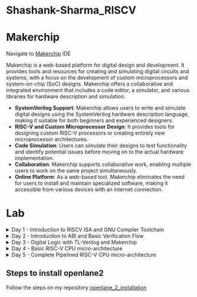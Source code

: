 # Shashank-Sharma_RISCV


# Makerchip

Navigate to [Makerchip](https://www.makerchip.com/sandbox/)  IDE

Makerchip is a web-based platform for digital design and development. It provides tools and resources for creating and simulating digital circuits and systems, with a focus on the development of custom microprocessors and system-on-chip (SoC) designs. Makerchip offers a collaborative and integrated environment that includes a code editor, a simulator, and various libraries for hardware description and simulation.

- **SystemVerilog Support**: Makerchip allows users to write and simulate digital designs using the SystemVerilog hardware description language, making it suitable for both     beginners and experienced designers.
- **RISC-V and Custom Microprocessor Design**: It provides tools for designing custom RISC-V processors or creating entirely new microprocessor architectures.
- **Code Simulation**: Users can simulate their designs to test functionality and identify potential issues before moving on to the actual hardware implementation.
- **Collaboration**: Makerchip supports collaborative work, enabling multiple users to work on the same project simultaneously.
- **Online Platform**: As a web-based tool, Makerchip eliminates the need for users to install and maintain specialized software, making it accessible from various   devices with an internet connection.


# Lab

<details>
  <summary> Day 1 - Introduction to RISCV ISA and GNU Compiler Toolchain </summary>
  <br>

  # DAY-1: LAB work for RISC-V software toolchain
  ## Task 1
  
  ## Write a C program to compute sum from 1 to n
  ![Screenshot from 2023-08-19 11-20-30](https://github.com/Shashanksharma280201/PESU-ASIC/assets/79470436/3ee921a8-140c-4353-aac7-104b2f6c5168)
  
  ### The result for the above after gcc compilation 
  ![Screenshot from 2023-08-19 11-20-59](https://github.com/Shashanksharma280201/PESU-ASIC/assets/79470436/d89ef2d4-9315-4643-957c-63d027004a1b)
  
  ### commands used 
  ```
  gcc sum1ton.c
  ./a.out
  ```
  
  ## GCC compile And Disassemble 
  
  ![Screenshot from 2023-08-21 00-52-48](https://github.com/Shashanksharma280201/PESU-ASIC/assets/79470436/0033f39e-f64d-439c-965b-2c9185d6bdc3)
  ![Screenshot from 2023-08-21 00-45-38](https://github.com/Shashanksharma280201/PESU-ASIC/assets/79470436/6b067ff8-dada-4462-b6ec-2647c6690a94)
  
  
  ### Commands used to compile and get the outout
  ```
  riscv64-unknown-elf-gcc -O1 -mabi=lp64 -march=rv64i -o sum1ton.o sum1ton.c
  riscv64-unknown-elf-objdump -d sum1ton.o | less
  
  riscv64-unknown-elf-gcc -Ofast -mabi=lp64 -march=rv64i -o sum1ton.o sum1ton.c
  riscv64-unknown-elf-objdump -d sum1ton.o | less
  ```
  ![Screenshot from 2023-08-21 00-56-27](https://github.com/Shashanksharma280201/PESU-ASIC/assets/79470436/0a321df3-eb8e-4eda-be6d-2d651332630a)
  
  
  ## Spike Simulation And Debug
  
  ### commands to run the risc-v compiler and spike debugger 
  ```
  riscv64-unknown-elf-gcc -Ofast -mabi=lp64 -march=rv64i -o sum1ton.o sum1ton.c
  spike pk sum1ton.o
  spike -d pk sum1ton.o
  ```
  
  ### The outputs after running the above commands are:
  
  ![Screenshot from 2023-08-21 01-03-17](https://github.com/Shashanksharma280201/PESU-ASIC/assets/79470436/08502c60-1b52-43d1-b24f-06bed6d8a44f)
  
  
  ![Screenshot from 2023-08-21 01-07-25](https://github.com/Shashanksharma280201/PESU-ASIC/assets/79470436/6ab2a91e-47d9-4a3d-984a-82a3c50bb404)
  
  
  
  ## Task 2
  
  ## Write a C program for Signed And Unsigned Numbers 
  
  ![Screenshot from 2023-08-21 01-19-18](https://github.com/Shashanksharma280201/PESU-ASIC/assets/79470436/0b1c01e9-04df-4c78-97ba-6675715996ba)
  
  ## After running the compiler
  
  ![Screenshot from 2023-08-21 01-20-43](https://github.com/Shashanksharma280201/PESU-ASIC/assets/79470436/ba0825a6-1319-4d7a-a3ec-95b8ebdd2168)
  
  ### The commands for above porcess are:
  ```
  vim unsignedHighest.c
  riscv64-unknown-elf-gcc -Ofast -mabi=lp64 -march=rv64i -o unsignedHighest.o unsignedHighest.c
  spike pk unsignedHighest.o
  ```
  
  ## For the signed number 
  
  ![Screenshot from 2023-08-21 01-28-57](https://github.com/Shashanksharma280201/PESU-ASIC/assets/79470436/2efbf598-7a24-4f71-a3ba-6a7bc3d41d35)
  
  ## After running the compiler
  
  ![Screenshot from 2023-08-21 01-28-48](https://github.com/Shashanksharma280201/PESU-ASIC/assets/79470436/0c63fe28-1cc8-476e-adfd-9387bd020663)
  
  
  ### The commands for above porcess are:
  
  ```
  vim signedHighest.c
  riscv64-unknown-elf-gcc -Ofast -mabi=lp64 -march=rv64i -o signedHighest.o signedHighest.c
  spike pk signedHighest.o
  ```
</details>

<details>
  <summary> Day 2 - Introduction to ABI and Basic Verification Flow </summary>
  <br>
  
  ## Lab work using ABI function calls
  
  ### Download the load.S , 1to9_count.c files from 
  https://github.com/kunalg123/riscv_workshop_collaterals/tree/master/labs
  
  
  ```
  cat 1to9_custom.c
  cat load.S
  ```
   
  ### The above commands are used to view the content of the files on terminal
  
  ![Screenshot from 2023-08-21 01-49-31](https://github.com/Shashanksharma280201/PESU-ASIC/assets/79470436/4ec9fd68-5f28-4043-9571-f610346eff63)
  
  
  ![Screenshot from 2023-08-21 09-11-11](https://github.com/Shashanksharma280201/PESU-ASIC/assets/79470436/674d5a42-c54d-4803-94a1-0e2276a6dd91)
  
  ![Screenshot from 2023-08-21 09-10-32](https://github.com/Shashanksharma280201/PESU-ASIC/assets/79470436/3bd596ac-744e-4925-9f45-b27a44eab3b5)
  
  ### Command used :
  
  ```
  riscv64-unknown-elf-gcc -Ofast -mabi=lp64 -march=rv64i -o 1to9_custom.o 1to9_custom.c load.S
  spike pk 1to9_custom.o
  riscv64-unknown-elf-objdump -d 1to9_custom.o | less
  ```
</details>


<details>
  <summary> Day 3 - Digital Logic with TL-Verilog and Makerchip </summary>
  <br>

## A) Inverter in TLV using command

- under TLV Section type ```$out = ! $in1```
- Now compile 

## B) Xor gate using operators

![Screenshot from 2023-10-16 22-59-07](https://github.com/Shashanksharma280201/Shashank-Sharma_RISCV/assets/79470436/2346af08-c49a-42f4-8e88-a6c5c6919d54)

## C) Vectors

![Screenshot from 2023-10-16 23-01-45](https://github.com/Shashanksharma280201/Shashank-Sharma_RISCV/assets/79470436/72c8cc28-6392-437c-87f8-b6060dd8a99d)

## D) Mux (with and without vectors)

![Screenshot from 2023-10-16 23-04-17](https://github.com/Shashanksharma280201/Shashank-Sharma_RISCV/assets/79470436/a2b129a8-6e26-46cf-93b9-4e6b668a0d81)

## E) Simple Claculator

![Screenshot from 2023-10-16 23-08-48](https://github.com/Shashanksharma280201/Shashank-Sharma_RISCV/assets/79470436/de1f7fba-7dd2-4cec-b078-21f80302eb71)

## Sequential logic

- **Basic Building Blocks**: Sequential logic blocks are made from digital gates and flip-flops.

- **Information Storage**: They store and process data over time, using the previous state and current input.

- **Stateful Operation**: Sequential logic blocks retain state, unlike combinational logic.

- **Flip-Flops**: Common storage elements in various types, like D, JK, and T flip-flops.

- **Clock Control**: Typically use a clock signal for timing operations.

- **Synchronous/Asynchronous**: Can be synchronous (clock-driven) or asynchronous (not clock-driven).

- **State Machines**: Used for implementing finite state machines (FSMs).

- **Control Logic**: Accompanies sequential blocks to manage data updates and responses.

- **Timing Analysis**: Timing is crucial for proper operation and to avoid hazards.

- **Applications**: Used in various systems, from registers to microprocessors.



## F) Fibonacci series

![Screenshot from 2023-10-16 23-21-35](https://github.com/Shashanksharma280201/Shashank-Sharma_RISCV/assets/79470436/deb0dbdf-923b-4320-8e6d-0bfafc6a9d8f)

## G) Up-Counter

![Screenshot from 2023-10-16 23-23-01](https://github.com/Shashanksharma280201/Shashank-Sharma_RISCV/assets/79470436/a7e4db08-01b9-40cd-82a6-7c786b5f8c7b)

## H) Sequential Calculator

![Screenshot from 2023-10-16 23-30-14](https://github.com/Shashanksharma280201/Shashank-Sharma_RISCV/assets/79470436/2eddc312-83ee-4809-95a5-a76e232afa00)

## I) A simple pipeline through Pythagorean example

![Screenshot from 2023-10-16 23-35-20](https://github.com/Shashanksharma280201/Shashank-Sharma_RISCV/assets/79470436/7814199c-0273-4f97-aa07-ca9c9aaf158c)


## J) Pipeline Implementation example

![Screenshot from 2023-10-16 23-38-54](https://github.com/Shashanksharma280201/Shashank-Sharma_RISCV/assets/79470436/d4a0d454-725e-4949-8124-9d41b076a413)

## Validity 
- Easier debug
- cleaner design
- Better error checking
- Automated clock gating

## K) 2 cycle calculator with validity

![Screenshot from 2023-10-16 23-51-54](https://github.com/Shashanksharma280201/Shashank-Sharma_RISCV/assets/79470436/2ab65e8c-c456-4ec8-bec7-cfa6f94c5836)


## L) Distance Calculator

![Screenshot from 2023-10-17 00-03-01](https://github.com/Shashanksharma280201/Shashank-Sharma_RISCV/assets/79470436/3bafce24-6f6a-42eb-bc32-13dbc1063c8f)

## M) Calulator_memory

![Screenshot from 2023-10-17 00-08-11](https://github.com/Shashanksharma280201/Shashank-Sharma_RISCV/assets/79470436/64a69828-3b1c-4394-880a-6e7b8c2e52b3)

</details>


<details>
  <summary> Day 4 - Basic RISC-V CPU micro-architecture </summary>
  <br>

  # Basic RISC-V CPU micro-architecture 


- **Load-Store Architecture**: RISC-V uses a load-store architecture, performing operations on registers and loading/storing data separately.

- **Fixed Instruction Length**: Instructions are of fixed length (usually 32 bits), simplifying instruction fetch.

- **Register File**: A small set of general-purpose registers (typically 32) is directly accessible.

- **Reduced Instruction Set**: RISC-V has a simplified, reduced instruction set for straightforward decoding and execution.

- **Pipelining**: RISC-V CPUs often employ pipelining for improved instruction throughput.

- **Memory Hierarchy**: Memory access uses a hierarchy including caches to reduce latency.

- **Branch and Jump Instructions**: Branch and jump instructions control program flow.

- **Single-Cycle Execution**: Many instructions are designed to execute in a single clock cycle.

- **32-bit and 64-bit Variants**: RISC-V supports both 32-bit (RV32) and 64-bit (RV64) instruction set variants.

- **Open Source**: RISC-V is open-source, encouraging collaboration and innovation in processor design.

  

  ## 1. Program Counter

  ![Screenshot from 2023-10-17 11-31-41](https://github.com/Shashanksharma280201/Shashank-Sharma_RISCV/assets/79470436/c28ce5c1-f01e-4a6f-8f1b-cda8cd9c4f70)


  ## 2. Instruction Fetch

  ![image](https://github.com/Shashanksharma280201/Shashank-Sharma_RISCV/assets/79470436/2041f022-1dc0-42b3-9b61-aa2d8280ebbc)

  ## 3.Instruction Decode

  ![image](https://github.com/Shashanksharma280201/Shashank-Sharma_RISCV/assets/79470436/28d078c9-85c9-4ee8-82b5-0abd77e5b566)

  ## 4. Instruction Decode with validity

  ![image](https://github.com/Shashanksharma280201/Shashank-Sharma_RISCV/assets/79470436/d6e97580-1b56-446b-adf4-6a242a4d49be)

  ## 5. Individual Instruction decode

  ![image](https://github.com/Shashanksharma280201/Shashank-Sharma_RISCV/assets/79470436/426300dc-859a-4087-9e20-6d3920d805fa)

  ## 6. Register file read

  ![image](https://github.com/Shashanksharma280201/Shashank-Sharma_RISCV/assets/79470436/c95ccaff-ccee-4402-b37b-bbac5dad38a0)

  ## 7. ALU
 
  ![image](https://github.com/Shashanksharma280201/Shashank-Sharma_RISCV/assets/79470436/91bb038b-ad5f-4d79-99b6-dd430013a9d5)

  ## 8. Register File Write

  ![image](https://github.com/Shashanksharma280201/Shashank-Sharma_RISCV/assets/79470436/ef452da7-502d-478b-916c-3b61e9e7ab55)

  ## 9. Branch Instructions

  ![image](https://github.com/Shashanksharma280201/Shashank-Sharma_RISCV/assets/79470436/75347919-6321-4b66-9654-4b525d6250f5)

  ## 10. Testbench to check functionality

  ![image](https://github.com/Shashanksharma280201/Shashank-Sharma_RISCV/assets/79470436/6d3f81cc-55c5-4a69-811f-ca55137a8ee9)
</details>

<details>
  <summary>Day 5 - Complete Pipelined RISC-V CPU micro-architecture </summary>
  <br>

 ## Pipelining the CPU
 
 
 - 3-Cycle Valid Signal

<img src="https://github.com/Shashanksharma280201/Shashank-Sharma_RISCV/raw/assets/79470436/41e2f1cf-bccd-4cf4-9488-44af54752bbf" width="300">

<img src="https://github.com/Shashanksharma280201/Shashank-Sharma_RISCV/raw/assets/79470436/bea13ef3-3f61-4eb9-8472-71f744208666" width="300">



- Taking care of Invalid Cycles

<img src="https://github.com/Shashanksharma280201/Shashank-Sharma_RISCV/raw/assets/79470436/76b15832-4e5a-4db4-9164-74fcc186a60b" width="300">

<img src="https://github.com/Shashanksharma280201/Shashank-Sharma_RISCV/raw/assets/79470436/2c98fa90-fa65-4fe3-b9bf-6f680c1ea606" width="300">



- Modify 3-cycle RISC-V to Distribute Logic

<img src="https://github.com/Shashanksharma280201/Shashank-Sharma_RISCV/raw/assets/79470436/1b359689-5e1f-4445-9c57-2795dd381dcf" width="300">

<img src="https://github.com/Shashanksharma280201/Shashank-Sharma_RISCV/raw/assets/79470436/ebce85f7-1452-4ad1-a8cc-b801b6169e4f" width="300">




## Solutions to Pipeline Hazards

- Register File Bypass

<img src="https://github.com/Shashanksharma280201/Shashank-Sharma_RISCV/raw/assets/79470436/2e9c4d22-9907-41a2-abdf-68580b309fdd" width="300">

<img src="https://github.com/Shashanksharma280201/Shashank-Sharma_RISCV/raw/assets/79470436/0ae686d6-960c-4ceb-94c1-80fab7a82033" width="300">

- Correct Branch Target Path

<img src="https://github.com/Shashanksharma280201/Shashank-Sharma_RISCV/raw/assets/79470436/fc7863fc-b5b1-4384-ba6d-83c0bf774a41" width="300">

<img src="https://github.com/Shashanksharma280201/Shashank-Sharma_RISCV/raw/assets/79470436/1abaad96-3360-4769-a668-402ac66b6929" width="300">


- Complete Instruction Decode

<img src="https://github.com/Shashanksharma280201/Shashank-Sharma_RISCV/raw/assets/79470436/75342cbd-2cec-4c1d-bf4b-da1668fed4ee" width="300">

<img src="https://github.com/Shashanksharma280201/Shashank-Sharma_RISCV/raw/assets/79470436/da07e19f-8e5d-4a93-8df1-fab3f681c198" width="300">

- Complete ALU

<img src="https://github.com/Shashanksharma280201/Shashank-Sharma_RISCV/raw/assets/79470436/3e5ffd37-2789-4ec9-8f75-18d864d94a94" width="300">

<img src="https://github.com/Shashanksharma280201/Shashank-Sharma_RISCV/raw/assets/79470436/6dbd3734-2668-40a4-932f-9ee078796431" width="300">


## Load & Store Instructions and Completing RISC-V CPU

- Redirect Loads

<img src="https://github.com/Shashanksharma280201/Shashank-Sharma_RISCV/raw/assets/79470436/04f3e64b-f80f-4d3e-b006-0b9333bfba1d" width="300">

<img src="https://github.com/Shashanksharma280201/Shashank-Sharma_RISCV/raw/assets/79470436/203d151b-5602-4c8f-af33-dda6903a490d" width="300">

- Load Data From Memory to Register File

<img src="https://github.com/Shashanksharma280201/Shashank-Sharma_RISCV/raw/assets/79470436/bc40e8e9-b046-4068-95f4-bebce82b1cc0" width="300">

<img src="https://github.com/Shashanksharma280201/Shashank-Sharma_RISCV/raw/assets/79470436/537070d0-3ccb-4186-8b4b-0bc73a8c62df" width="300">

- Instantiate Data Memory to CPU

<img src="https://github.com/Shashanksharma280201/Shashank-Sharma_RISCV/raw/assets/79470436/b4a3dd8a-18e9-4d86-9caa-08c9c11c4eb1" width="300">

<img src="https://github.com/Shashanksharma280201/Shashank-Sharma_RISCV/raw/assets/79470436/541adf63-0e1e-4fc2-91f5-f782d01d8add" width="300">

- Add stores and loads to Test program

```
// External to function:
   m4_asm(ADD, r10, r0, r0)             // Initialize r10 (a0) to 0.
   // Function:
   m4_asm(ADD, r14, r10, r0)            // Initialize sum register a4 with 0x0
   m4_asm(ADDI, r12, r10, 1010)         // Store count of 10 in register a2.
   m4_asm(ADD, r13, r10, r0)            // Initialize intermediate sum register a3 with 0
   // Loop:
   m4_asm(ADD, r14, r13, r14)           // Incremental addition
   m4_asm(ADDI, r13, r13, 1)            // Increment intermediate register by 1
   m4_asm(BLT, r13, r12, 1111111111000) // If a3 is less than a2, branch to label named <loop>
   m4_asm(ADD, r10, r14, r0)            // Store final result to register a0 so that it can be read by main program
   m4_asm(SW, r0, r10, 10000)           // Store the final result value to byte address 16
   m4_asm(LW, r17, r0, 10000)           // Load the final result value from adress 16 to x17
```

- Jump Instructions

<img src="https://github.com/Shashanksharma280201/Shashank-Sharma_RISCV/raw/assets/79470436/b4a3dd8a-18e9-4d86-9caa-08c9c11c4eb1" width="300">

<img src="https://github.com/Shashanksharma280201/Shashank-Sharma_RISCV/raw/assets/79470436/541adf63-0e1e-4fc2-91f5-f782d01d8add" width="300">


### Final RISC-V CPU Core Implementation

<img src="https://github.com/Shashanksharma280201/Shashank-Sharma_RISCV/raw/assets/79470436/21823e8d-985e-4961-871d-80ccda450b4b" width="300">

You can compare the code for a RISC-V Core implemented in both TL-Verilog and SystemVerilog by utilizing the "Show Verilog" feature in the Makerchip platform under the 'E' tab. When you visualize the code, you'll notice a substantial decrease in code size on the comparison chart.

<img src="https://github.com/Shashanksharma280201/Shashank-Sharma_RISCV/assets/79470436/d553f7d1-46bb-40aa-bfef-87987955db15" width="400">
















</details>


## Steps to install openlane2
Follow the steps on my repository [openlane_2_installation](https://github.com/Shashanksharma280201/openlane_2_installation)
